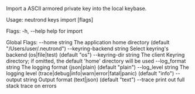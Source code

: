 Import a ASCII armored private key into the local keybase.

Usage:
  neutrond keys import <name> <keyfile> [flags]

Flags:
  -h, --help   help for import

Global Flags:
      --home string              The application home directory (default "/Users/user/.neutrond")
      --keyring-backend string   Select keyring's backend (os|file|test) (default "os")
      --keyring-dir string       The client Keyring directory; if omitted, the default 'home' directory will be used
      --log_format string        The logging format (json|plain) (default "plain")
      --log_level string         The logging level (trace|debug|info|warn|error|fatal|panic) (default "info")
      --output string            Output format (text|json) (default "text")
      --trace                    print out full stack trace on errors
